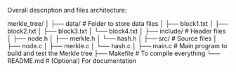 Overall description and files architecture:

merkle_tree/
│
├── data/                 # Folder to store data files
│   ├── block1.txt
│   ├── block2.txt
│   ├── block3.txt
│   └── block4.txt
│
├── include/              # Header files
│   ├── node.h
│   ├── merkle.h
│   └── hash.h
│
├── src/                  # Source files
│   ├── node.c
│   ├── merkle.c
│   └── hash.c
│
├── main.c                # Main program to build and test the Merkle tree
├── Makefile              # To compile everything
└── README.md             # (Optional) For documentation

